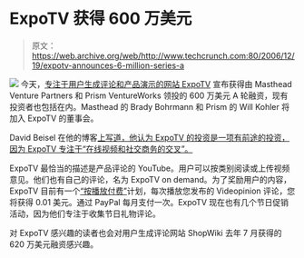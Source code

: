 # ExpoTV 获得 600 万美元

> 原文：<https://web.archive.org/web/http://www.techcrunch.com:80/2006/12/19/expotv-announces-6-million-series-a>

[![](img/f5b6ec838c463ffa8039c0cd3382f760.png)](https://web.archive.org/web/20210511110922/http://expotv.com/) 今天，[专注于用户生成评论和产品演示的网站 ExpoTV](https://web.archive.org/web/20210511110922/http://expotv.com/) 宣布获得由 Masthead Venture Partners 和 Prism VentureWorks 领投的 600 万美元 A 轮融资，现有投资者也包括在内。Masthead 的 Brady Bohrmann 和 Prism 的 Will Kohler 将加入 ExpoTV 的董事会。

David Beisel 在他的博客[上写道，他认为 ExpoTV 的投资是一项有前途的投资，因为 ExpoTV 专注于“在线视频和社交商务的交叉”。](https://web.archive.org/web/20210511110922/http://www.genuinevc.com/archives/2006/12/why_i_like_our_3.htm)

ExpoTV 最恰当的描述是产品评论的 YouTube。用户可以按类别阅读或上传视频意见。他们也有自己的评论，名为 ExpoTV on demand。为了奖励用户的内容，ExpoTV 目前有一个[“按播放付费”](https://web.archive.org/web/20210511110922/http://www.expotv.com/videopinions/pay-per-play_beta/)计划，每次播放您发布的 Videopinion 评论，您将获得 0.01 美元。通过 PayPal 每月支付一次。ExpoTV 现在也有几个节日促销活动，因为他们专注于收集节日礼物评论。

对 ExpoTV 感兴趣的读者也会对用户生成评论网站 ShopWiki 去年 7 月获得的 620 万美元融资感兴趣。
